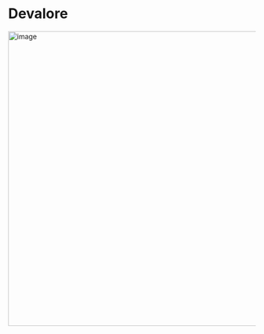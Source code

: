 # Devalore

<img width="600" alt="image" src="https://user-images.githubusercontent.com/57719538/201940286-12de3d61-7e38-4ddc-8efb-029516eafd27.png">
